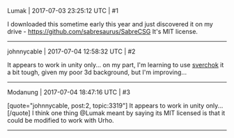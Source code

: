 Lumak | 2017-07-03 23:25:12 UTC | #1

I downloaded this sometime early this year and just discovered it on my drive - https://github.com/sabresaurus/SabreCSG
It's MIT license.

-------------------------

johnnycable | 2017-07-04 12:58:32 UTC | #2

It appears to work in unity only...
on my part, I'm learning to use [sverchok](https://github.com/nortikin/sverchok)
it a bit tough, given my poor 3d background, but I'm improving...

-------------------------

Modanung | 2017-07-04 18:47:16 UTC | #3

[quote="johnnycable, post:2, topic:3319"]
It appears to work in unity only...
[/quote]
I think one thing @Lumak meant by saying its MIT licensed is that it could be modified to work with Urho.

-------------------------

